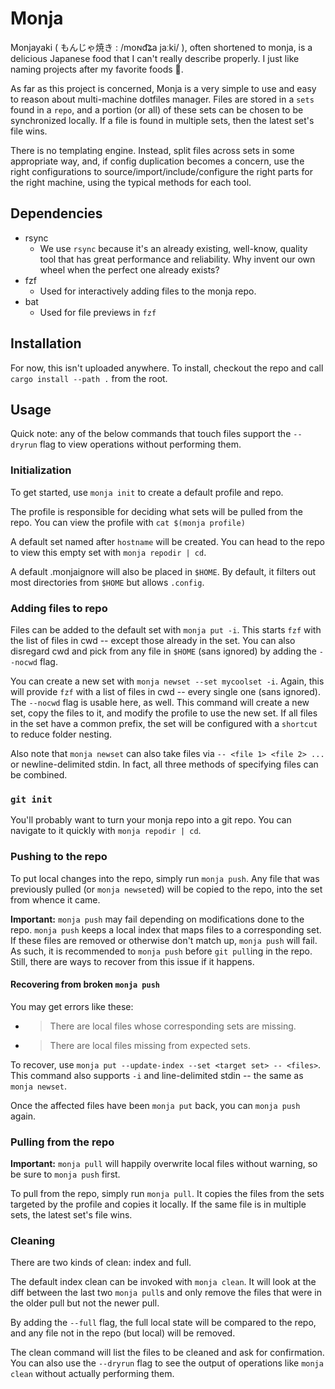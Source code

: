 # Monja
Monjayaki ( もんじゃ焼き : /moɴd͡ʑa jaːki/ ), often shortened to monja, is a delicious Japanese food that I can't really describe properly.
I just like naming projects after my favorite foods 🤷.

As far as this project is concerned, Monja is a very simple to use and easy to reason about multi-machine dotfiles manager.
Files are stored in a `sets` found in a `repo`,
and a portion (or all) of these sets can be chosen to be synchronized locally.
If a file is found in multiple sets, then the latest set's file wins.

There is no templating engine. Instead, split files across sets in some appropriate way, and,
if config duplication becomes a concern,
use the right configurations to source/import/include/configure the right parts for the right machine,
using the typical methods for each tool.

## Dependencies
* rsync
  * We use `rsync` because it's an already existing, well-know, quality tool that has great performance and reliability.
    Why invent our own wheel when the perfect one already exists?
* fzf
  * Used for interactively adding files to the monja repo.
* bat
  * Used for file previews in `fzf`

## Installation
For now, this isn't uploaded anywhere. To install, checkout the repo and call `cargo install --path .` from the root.

## Usage
Quick note: any of the below commands that touch files support the `--dryrun` flag
to view operations without performing them.

### Initialization
To get started, use `monja init` to create a default profile and repo.

The profile is responsible for deciding what sets will be pulled from the repo.
You can view the profile with `cat $(monja profile)`

A default set named after `hostname` will be created.
You can head to the repo to view this empty set with `monja repodir | cd`.

A default .monjaignore will also be placed in `$HOME`.
By default, it filters out most directories from `$HOME` but allows `.config`.

### Adding files to repo
Files can be added to the default set with `monja put -i`.
This starts `fzf` with the list of files in cwd -- except those already in the set.
You can also disregard cwd and pick from any file in `$HOME` (sans ignored) by adding the `--nocwd` flag.

You can create a new set with `monja newset --set mycoolset -i`.
Again, this will provide `fzf` with a list of files in cwd -- every single one (sans ignored).
The `--nocwd` flag is usable here, as well.
This command will create a new set, copy the files to it, and modify the profile to use the new set.
If all files in the set have a common prefix, the set will be configured with a `shortcut` to reduce folder nesting.

Also note that `monja newset` can also take files via `-- <file 1> <file 2> ...` or newline-delimited stdin.
In fact, all three methods of specifying files can be combined.

### `git init`
You'll probably want to turn your monja repo into a git repo.
You can navigate to it quickly with `monja repodir | cd`.

### Pushing to the repo
To put local changes into the repo, simply run `monja push`.
Any file that was previously pulled (or `monja newset`ed) will be copied to the repo, into the set from whence it came.

**Important:** `monja push` may fail depending on modifications done to the repo.
`monja push` keeps a local index that maps files to a corresponding set.
If these files are removed or otherwise don't match up, `monja push` will fail.
As such, it is recommended to `monja push` before `git pull`ing in the repo.
Still, there are ways to recover from this issue if it happens.

#### Recovering from broken `monja push`
You may get errors like these:
* > There are local files whose corresponding sets are missing.
* > There are local files missing from expected sets.

To recover, use `monja put --update-index --set <target set> -- <files>`.
This command also supports `-i` and line-delimited stdin -- the same as `monja newset`.

Once the affected files have been `monja put` back, you can `monja push` again.

### Pulling from the repo
**Important:** `monja pull` will happily overwrite local files without warning, so be sure to `monja push` first.

To pull from the repo, simply run `monja pull`.
It copies the files from the sets targeted by the profile and copies it locally.
If the same file is in multiple sets, the latest set's file wins.

### Cleaning
There are two kinds of clean: index and full.

The default index clean can be invoked with `monja clean`. It will look at the diff between the last two `monja pull`s
and only remove the files that were in the older pull but not the newer pull.

By adding the `--full` flag, the full local state will be compared to the repo,
and any file not in the repo (but local) will be removed.

The clean command will list the files to be cleaned and ask for confirmation.
You can also use the `--dryrun` flag to see the output of operations like `monja clean` without actually performing them.